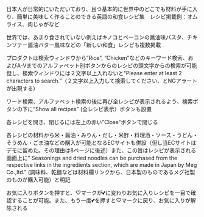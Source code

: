 日本人が日常的にいただいており、且つ基本的に世界中のどこでも材料が手に入り、簡単に美味しく作ることのできる英語の和食レシピ集　レシピ掲載例：オムライス、肉じゃがなど

世界では、あまり食されていない例えばキノコとベーコンの醤油味パスタ、チキンソテー醤油バター風味などの「新しい和食」レシピも複数掲載

プロダクトは検索ウィンドウから”Rice”, “Chicken”などのキーワード検索、およびA-Vまでのアルファベット別ボタンからのレシピの頭文字からの検索が可能
但し、検索ウィンドウには２文字以上入れないと“Please enter at least 2 characters to search.”（２文字以上入力して検索してください、とNGアラートが出現する）

ワード検索、アルファベット検索の後に再び全レシピが表示されるよう、検索ボタンの下に“Show all recipes” (全レシピ表示）ボタンも設置

各レシピを開き、閉じるには左上の赤い”Close”ボタンで閉じる

各レシピの材料から米・醤油・みりん・だし・米酢・料理酒・ソース・うどん・そうめん・ごま油などの購入が可能となるECサイトも併設（但し当ECサイトはデモに留めた。その理由は8ページに後述）また、この旨はレシピが表示される画面上に” Seasonings and dried noodles can be purchased from the respective links in the ingredients section, which are made in Japan by Meg Co.,ltd.” (調味料、乾麺などは材料欄リンクから、日本製のものであるメグ社製のものが購入可能）と明記

お気に入りボタンを押すと、♡マークが💕に変わりお気に入りレシピを一目で確認することが可能。また、もう一度💕を押すと♡マークに戻り、お気に入りが解除される


